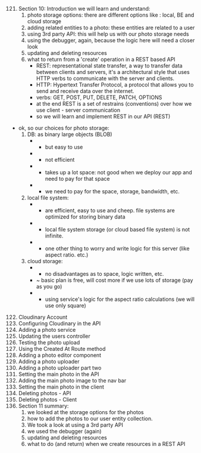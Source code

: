 121. Section 10: Introduction
     we will learn and understand:
     1. photo storage options: there are different options like : local, BE and cloud storage
     2. adding related entities to a photo: these entities are related to a user
     3. using 3rd party API: this will help us with our photo storage needs
     4. using the debugger, again, because the logic here will need a closer look
     5. updating and deleting resources
     6. what to return from a 'create' operation in a REST based API
          * REST: representational state transfer, a way to transfer data between clients and servers, it's a
            architectural style that uses HTTP verbs to communicate with the server and clients.
          * HTTP: Hypertext Transfer Protocol, a protocol that allows you to send and receive data over the internet.
          * verbs: GET, POST, PUT, DELETE, PATCH, OPTIONS
          * at the end REST is a set of restrains (conventions) over how we use client - server communication
          * so we will learn and implement REST in our API (REST)

* ok, so our choices for photo storage:
     1. DB: as binary large objects (BLOB)
          * + but easy to use
          * - not efficient
          * - takes up a lot space: not good when we deploy our app and need to pay for that space
          * - we need to pay for the space, storage, bandwidth, etc.
     2. local file system:
          * + are efficient, easy to use and cheep. file systems are optimized for storing binary data
          * - local file system storage (or cloud based file system) is not infinite.
          * - one other thing to worry and write  logic for this server (like aspect ratio. etc.)
     3. cloud storage:
          * + no disadvantages as to space, logic written, etc.
          * ~ basic plan is free, will cost more if we use lots of storage (pay as you go)
          * + using service's logic for the aspect ratio calculations (we will use only square)

122. Cloudinary Account
123. Configuring Cloudinary in the API
124. Adding a photo service
125. Updating the users controller
126. Testing the photo upload
127. Using the Created At Route method
128. Adding a photo editor component
129. Adding a photo uploader
130. Adding a photo uploader part two
131. Setting the main photo in the API
132. Adding the main photo image to the nav bar
133. Setting the main photo in the client
134. Deleting photos - API
135. Deleting photos - Client
136. Section 11 summary:
     1. we looked at the storage options for the photos
     2. how to add the photos to our user entity collection.
     3. We took a look at using a 3rd party API
     4. we used the debugger (again)
     5. updating and deleting resources
     6. what to do (and return) when we create resources in a REST API